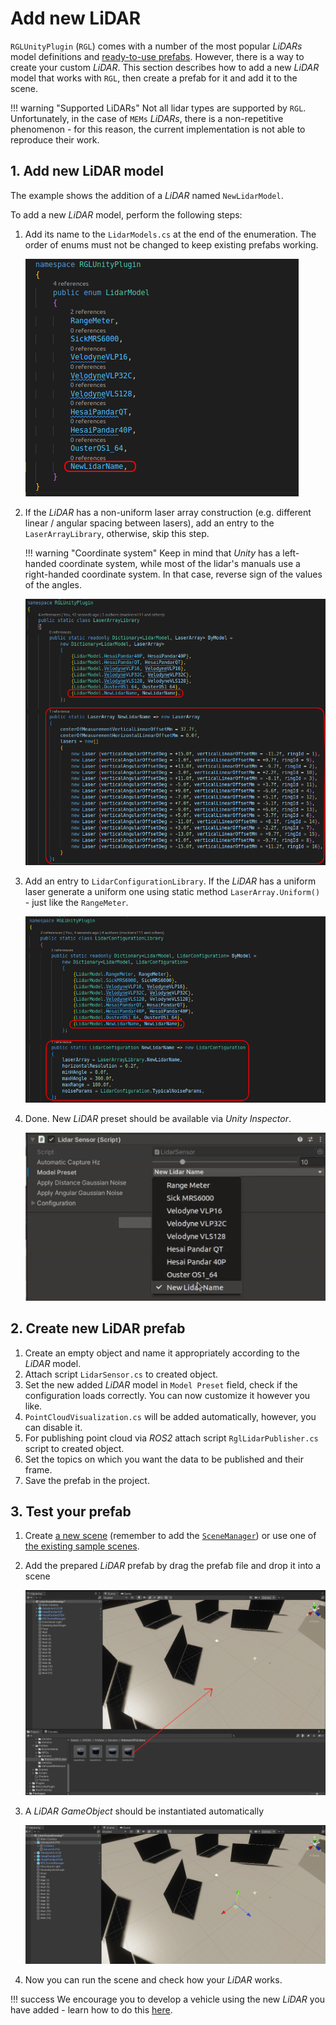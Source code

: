 # Add new LiDAR
`RGLUnityPlugin` (`RGL`) comes with a number of the most popular *LiDARs* model definitions and [ready-to-use prefabs](../../../UserGuide/ProjectGuide/Components/Sensors/Lidar/#prefabs). However, there is a way to create your custom *LiDAR*. This section describes how to add a new *LiDAR* model that works with `RGL`, then create a prefab for it and add it to the scene.

!!! warning "Supported LiDARs"
    Not all lidar types are supported by `RGL`. Unfortunately, in the case of `MEMs` *LiDARs*, there is a non-repetitive phenomenon - for this reason, the current implementation is not able to reproduce their work.

## 1. Add new LiDAR model
The example shows the addition of a *LiDAR* named `NewLidarModel`.

To add a new *LiDAR* model, perform the following steps:

1. Add its name to the `LidarModels.cs` at the end of the enumeration. The order of enums must not be changed to keep existing prefabs working.

    ![lidar_models](lidar_models.png)

1. If the *LiDAR* has a non-uniform laser array construction (e.g. different linear / angular spacing between lasers), add an entry to the `LaserArrayLibrary`, otherwise, skip this step.
   
    !!! warning "Coordinate system"
        Keep in mind that *Unity* has a left-handed coordinate system, while most of the lidar's manuals use a right-handed coordinate system. In that case, reverse sign of the values of the angles.

    ![lidar_array](lidar_array.png)



1. Add an entry to `LidarConfigurationLibrary`. If the *LiDAR* has a uniform laser generate a uniform one using static method `LaserArray.Uniform()` - just like the `RangeMeter`.

    ![lidar_configuration](lidar_configuration.png)

1. Done. New *LiDAR* preset should be available via *Unity Inspector*.

    ![done](done.png)

## 2. Create new LiDAR prefab

1. Create an empty object and name it appropriately according to the *LiDAR* model.
1. Attach script `LidarSensor.cs` to created object.
1. Set the new added *LiDAR* model in `Model Preset` field, check if the configuration loads correctly. You can now customize it however you like.
1. `PointCloudVisualization.cs` will be added automatically, however, you can disable it.
1. For publishing point cloud via *ROS2* attach script `RglLidarPublisher.cs` script to created object.
1. Set the topics on which you want the data to be published and their frame.
2. Save the prefab in the project.

## 3. Test your prefab

1. Create [a new scene](../AddANewScene/AddANewScene) (remember to add the [`SceneManager`](../AddANewScene/AddASceneManager)) or use one of [the existing sample scenes](../../../UserGuide/ProjectGuide/DefaultExistingScenes/#rgl-test-scenes).
1. Add the prepared *LiDAR* prefab by drag the prefab file and drop it into a scene

    <img src="img/AddPrefabLidar.png" width="700">

1. A *LiDAR* *GameObject* should be instantiated automatically

    <img src="img/PrefabLidarObject.png" width="700">

1. Now you can run the scene and check how your *LiDAR* works.

!!! success
    We encourage you to develop a vehicle using the new *LiDAR* you have added - learn how to do this [here](../../Tutorials/AddANewVehicle/).
